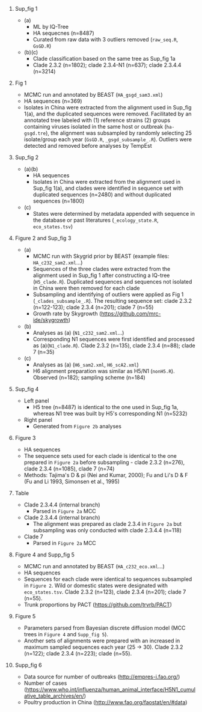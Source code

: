1. Sup_fig 1
   - (a) 
     - ML by IQ-Tree
     - HA sequecnes (n=8487)
     - Curated from raw data with 3 outliers removed (`raw_seq.R`, `GsGD.R`)
   - (b)(c)
     - Clade classification based on the same tree as Sup_fig 1a
     - Clade 2.3.2 (n=1802); clade 2.3.4-N1 (n=637); clade 2.3.4.4 (n=3214)

2. Fig 1
   - MCMC run and annotated by BEAST (`HA_gsgd_sam3.xml`)
   - HA sequences (n=369)
   - Isolates in China were extracted from the alignment used in Sup_fig 1(a), and the duplicated sequences were removed. Facilitated by an annotated tree labeled with (1) reference strains (2) groups containing viruses isolated in the same host or outbreak (`ha-gsgd.tre`), the alignment was subsampled by randomly selecting 25 isolate/group each year (`GsGD.R`, `_gsgd_subsample_.R`). Outliers were detected and removed before analyses by TempEst

3. Sup_fig 2
   - (a)(b)
     - HA sequences
     - Isolates in China were extracted from the alignment used in Sup_fig 1(a), and clades were identified in sequence set with duplicated sequences (n=2480) and without duplicated sequences (n=1800)
   - (c)
     - States were determined by metadata appended with sequence in the database or past literatures (`_ecology_state.R`, `eco_states.tsv`)

4. Figure 2 and Sup_fig 3
   - (a)
     - MCMC run with Skygrid prior by BEAST (example files: `HA_c232_sam2.xml`...)
     - Sequences of the three clades were extracted from the alignment used in Sup_fig 1 after constructing a IQ-tree (`H5_clade.R`). Duplicated sequences and sequences not isolated in China were then removed for each clade
     - Subsampling and identifying of outliers were applied as Fig 1 (`_clades_subsample_.R`). The resulting sequence set: clade 2.3.2 (n=122-123); clade 2.3.4 (n=201); clade 7 (n=55)
     - Growth rate by Skygrowth (https://github.com/mrc-ide/skygrowth)
   - (b)
     - Analyses as (a) (`N1_c232_sam2.xml`...)
     - Corresponding N1 sequences were first identified and processed as (a)(`N1_clade.R`). Clade 2.3.2 (n=135), clade 2.3.4 (n=88); clade 7 (n=35)
   - (c)
     - Analyses as (a) (`H6_sam2.xml`, `H6_scA2.xml`)
     - H6 alignment preparation was similar as H5/N1 (`nonH5.R`). Observed (n=182); sampling scheme (n=184)

5. Sup_fig 4
   - Left panel 
     - H5 tree (n=8487) is identical to the one used in Sup_fig 1a, whereas N1 tree was built by H5's corresponding N1 (n=5232)
   - Right panel
     - Generated from `Figure 2b` analyses

6. Figure 3
   - HA sequences
   - The sequence sets used for each clade is identical to the one prepared in `Figure 2a` before subsampling - clade 2.3.2 (n=276), clade 2.3.4 (n=1085), clade 7 (n=74)
   - Methods: Tajima's D & pi (Nei and Kumar, 2000); Fu and Li's D & F (Fu and Li 1993, Simonsen et al., 1995)

7. Table 
   - Clade 2.3.4.4 (internal branch)
     - Parsed in `Figure 2a` MCC 
   - Clade 2.3.4.4 (internal branch)
     - The alignment was prepared as clade 2.3.4 in `Figure 2a` but subsampling was only conducted with clade 2.3.4.4 (n=118)
   - Clade 7
     - Parsed in `Figure 2a` MCC

8. Figure 4 and Supp_fig 5
   - MCMC run and annotated by BEAST (`HA_c232_eco.xml`...)
   - HA sequences
   - Sequences for each clade were identical to sequences subsampled in `Figure 2`. Wild or domestic states were designated with `eco_states.tsv`. Clade 2.3.2 (n=123), clade 2.3.4 (n=201); clade 7 (n=55). 
   - Trunk proportions by PACT (https://github.com/trvrb/PACT)

9. Figure 5
   - Parameters parsed from Bayesian discrete diffusion model (MCC trees in `Figure 4` and `Supp_fig 5`).
   - Another sets of alignments were prepared with an increased in maximum sampled sequences each year (25 -> 30). Clade 2.3.2 (n=122); clade 2.3.4 (n=223); clade (n=55). 

10. Supp_fig 6
    - Data source for number of outbreaks (http://empres-i.fao.org/)
    - Number of cases (https://www.who.int/influenza/human_animal_interface/H5N1_cumulative_table_archives/en/)
    - Poultry production in China (http://www.fao.org/faostat/en/#data)


	  
